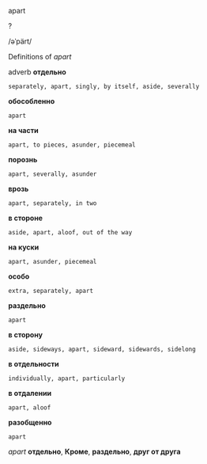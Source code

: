 apart

?

/əˈpärt/

Definitions of _apart_

adverb
**отдельно**

    separately, apart, singly, by itself, aside, severally
**обособленно**

    apart
**на части**

    apart, to pieces, asunder, piecemeal
**порознь**

    apart, severally, asunder
**врозь**

    apart, separately, in two
**в стороне**

    aside, apart, aloof, out of the way
**на куски**

    apart, asunder, piecemeal
**особо**

    extra, separately, apart
**раздельно**

    apart
**в сторону**

    aside, sideways, apart, sideward, sidewards, sidelong
**в отдельности**

    individually, apart, particularly
**в отдалении**

    apart, aloof
**разобщенно**

    apart

_apart_
**отдельно**, **Кроме**, **раздельно**, **друг от друга**